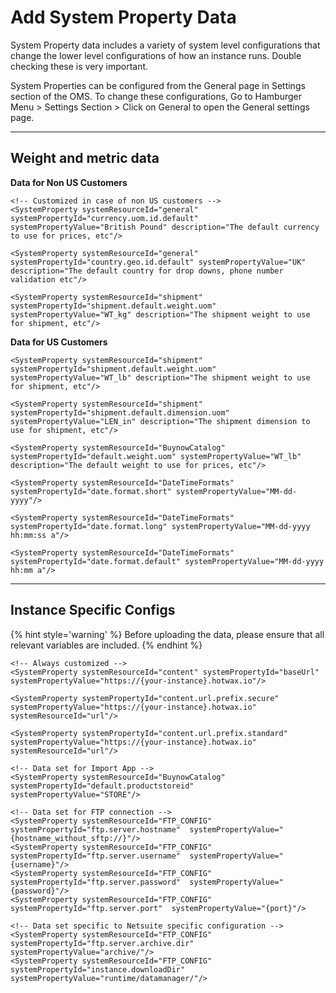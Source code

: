 # Add System Property Data

System Property data includes a variety of system level configurations that change the lower level configurations of how an instance runs. Double checking these is very important.

System Properties can be configured from the General page in Settings section of the OMS. To change these configurations, Go to Hamburger Menu > Settings Section > Click on General to open the General settings page. 

---

## Weight and metric data

**Data for Non US Customers**

```
<!-- Customized in case of non US customers -->
<SystemProperty systemResourceId="general" systemPropertyId="currency.uom.id.default" systemPropertyValue="British Pound" description="The default currency to use for prices, etc"/>

<SystemProperty systemResourceId="general" systemPropertyId="country.geo.id.default" systemPropertyValue="UK" description="The default country for drop downs, phone number validation etc"/>
```

```
<SystemProperty systemResourceId="shipment" systemPropertyId="shipment.default.weight.uom" systemPropertyValue="WT_kg" description="The shipment weight to use for shipment, etc"/>
```

**Data for US Customers**
```
<SystemProperty systemResourceId="shipment" systemPropertyId="shipment.default.weight.uom" systemPropertyValue="WT_lb" description="The shipment weight to use for shipment, etc"/>

<SystemProperty systemResourceId="shipment" systemPropertyId="shipment.default.dimension.uom" systemPropertyValue="LEN_in" description="The shipment dimension to use for shipment, etc"/>
```

```
<SystemProperty systemResourceId="BuynowCatalog" systemPropertyId="default.weight.uom" systemPropertyValue="WT_lb" description="The default weight to use for prices, etc"/>

<SystemProperty systemResourceId="DateTimeFormats" systemPropertyId="date.format.short" systemPropertyValue="MM-dd-yyyy"/>

<SystemProperty systemResourceId="DateTimeFormats" systemPropertyId="date.format.long" systemPropertyValue="MM-dd-yyyy hh:mm:ss a"/>

<SystemProperty systemResourceId="DateTimeFormats" systemPropertyId="date.format.default" systemPropertyValue="MM-dd-yyyy hh:mm a"/>
```

---

## Instance Specific Configs

{% hint style='warning' %} Before uploading the data, please ensure that all relevant variables are included. {% endhint %}

```
<!-- Always customized -->
<SystemProperty systemResourceId="content" systemPropertyId="baseUrl" systemPropertyValue="https://{your-instance}.hotwax.io"/>

<SystemProperty systemPropertyId="content.url.prefix.secure" systemPropertyValue="https://{your-instance}.hotwax.io" systemResourceId="url"/>

<SystemProperty systemPropertyId="content.url.prefix.standard" systemPropertyValue="https://{your-instance}.hotwax.io" systemResourceId="url"/>

<!-- Data set for Import App -->
<SystemProperty systemResourceId="BuynowCatalog" systemPropertyId="default.productstoreid" systemPropertyValue="STORE"/>

<!-- Data set for FTP connection -->
<SystemProperty systemResourceId="FTP_CONFIG" systemPropertyId="ftp.server.hostname"  systemPropertyValue="{hostname_without_sftp://}"/>
<SystemProperty systemResourceId="FTP_CONFIG" systemPropertyId="ftp.server.username"  systemPropertyValue="{username}"/>
<SystemProperty systemResourceId="FTP_CONFIG" systemPropertyId="ftp.server.password"  systemPropertyValue="{password}"/>
<SystemProperty systemResourceId="FTP_CONFIG" systemPropertyId="ftp.server.port"  systemPropertyValue="{port}"/>

<!-- Data set specific to Netsuite specific configuration -->
<SystemProperty systemResourceId="FTP_CONFIG" systemPropertyId="ftp.server.archive.dir" systemPropertyValue="archive/"/>
<SystemProperty systemResourceId="FTP_CONFIG" systemPropertyId="instance.downloadDir" systemPropertyValue="runtime/datamanager/"/>
```
